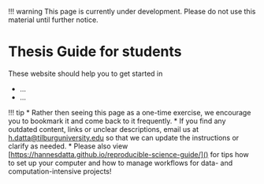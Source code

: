 !!! warning
	This page is currently under development. Please do not use this material until further notice.
	
# Thesis Guide for students

These website should help you to get started in

- ...
- ...

!!! tip 
	* Rather then seeing this page as a one-time exercise, we encourage you to bookmark it and come back to it frequently.
	* If you find any outdated content, links or unclear descriptions, email us at [h.datta@tilburguniversity.edu]() so that we can update the instructions or clarify as needed.
	* Please also view [https://hannesdatta.github.io/reproducible-science-guide/]() for tips how to set up your computer and how to manage workflows for data- and computation-intensive projects!
	
	
<!-- !!! tip "Installation Help" -->
<!--     Please try and install all the software before the course begins. -->
<!--     If you are struggling we are able to help - but we expect you have tried to work through the guide yourself. -->
<!--     Details of the Installation help session are found below: -->

<!--     * When: Friday, August 25th, 9.30am - 12.30am -->
<!--     * Where: SOF-E-09 -->
